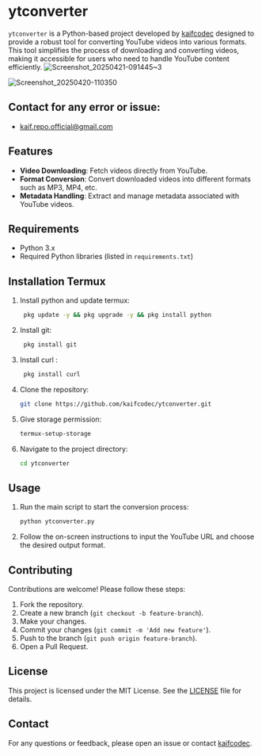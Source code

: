 # ytconverter

`ytconverter` is a Python-based project developed by [kaifcodec](https://github.com/kaifcodec) designed to provide a robust tool for converting YouTube videos into various formats. This tool simplifies the process of downloading and converting videos, making it accessible for users who need to handle YouTube content efficiently.
![Screenshot_20250421-091445~3](https://github.com/user-attachments/assets/5e27f2e3-a40d-49dc-87e4-d69ce28d575e)


![Screenshot_20250420-110350](https://github.com/user-attachments/assets/8e9d00ce-b698-4b1f-8870-badd5d274442)


## Contact for any error or issue:
  
- kaif.repo.official@gmail.com

## Features

- **Video Downloading**: Fetch videos directly from YouTube.
- **Format Conversion**: Convert downloaded videos into different formats such as MP3, MP4, etc.
- **Metadata Handling**: Extract and manage metadata associated with YouTube videos.

## Requirements

- Python 3.x
- Required Python libraries (listed in `requirements.txt`)

## Installation Termux


1. Install python and update termux:
   ```bash
    pkg update -y && pkg upgrade -y && pkg install python
    ```
2. Install git:
   ```bash
    pkg install git
    ```
3. Install curl :
   ```bash
    pkg install curl
    ```

4. Clone the repository:
    ```bash
    git clone https://github.com/kaifcodec/ytconverter.git
    ```

5. Give storage permission:
    ```bash
    termux-setup-storage
    ```

    
6. Navigate to the project directory:
    ```bash
    cd ytconverter
    ```

## Usage

1. Run the main script to start the conversion process:
    ```bash
    python ytconverter.py
    ```
2. Follow the on-screen instructions to input the YouTube URL and choose the desired output format.

## Contributing

Contributions are welcome! Please follow these steps:

1. Fork the repository.
2. Create a new branch (`git checkout -b feature-branch`).
3. Make your changes.
4. Commit your changes (`git commit -m 'Add new feature'`).
5. Push to the branch (`git push origin feature-branch`).
6. Open a Pull Request.

## License

This project is licensed under the MIT License. See the [LICENSE](LICENSE) file for details.

## Contact

For any questions or feedback, please open an issue or contact [kaifcodec](https://github.com/kaifcodec).

